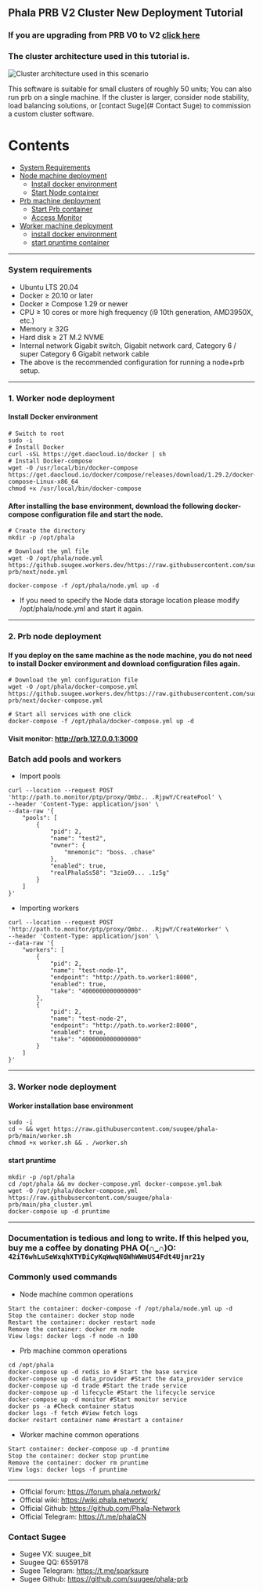 ## Phala PRB V2 Cluster New Deployment Tutorial

### If you are upgrading from PRB V0 to V2 [click here](https://github.com/suugee/phala-prb/blob/next/V0-V2.md)

### The cluster architecture used in this tutorial is.
![Cluster architecture used in this scenario](https://github.suugee.workers.dev/https://raw.githubusercontent.com/suugee/phala-prb/main/prb.png)

This software is suitable for small clusters of roughly 50 units; You can also run prb on a single machine. If the cluster is larger, consider node stability, load balancing solutions, or [contact Suge](# Contact Suge) to commission a custom cluster software.


# Contents
- [System Requirements](#system-requirements)
- [Node machine deployment](#1-worker-node-deployment)
  - [Install docker environment](#install-docker-environment)
  - [Start Node container](#install-docker-environment)
- [Prb machine deployment](#2-prb-node-deployment)
  - [Start Prb container](#2-prb-node-deployment)
  - [Access Monitor](#visit-monitor-httpprb1270013000)
- [Worker machine deployment](#2-prb-node-deployment)
  - [install docker environment](#worker-installation-base-environment)
  - [start pruntime container](#start-pruntime)
---
### System requirements
- Ubuntu LTS 20.04
- Docker ≥ 20.10 or later
- Docker ≥ Compose 1.29 or newer
- CPU ≥ 10 cores or more high frequency (i9 10th generation, AMD3950X, etc.)
- Memory ≥ 32G
- Hard disk ≥ 2T M.2 NVME
- Internal network Gigabit switch, Gigabit network card, Category 6 / super Category 6 Gigabit network cable
- The above is the recommended configuration for running a node+prb setup.
---
### 1. Worker node deployment

#### Install Docker environment
```
# Switch to root
sudo -i
# Install Docker
curl -sSL https://get.daocloud.io/docker | sh
# Install Docker-compose
wget -O /usr/local/bin/docker-compose https://get.daocloud.io/docker/compose/releases/download/1.29.2/docker-compose-Linux-x86_64
chmod +x /usr/local/bin/docker-compose
```
#### After installing the base environment, download the following docker-compose configuration file and start the node.
```
# Create the directory
mkdir -p /opt/phala

# Download the yml file
wget -O /opt/phala/node.yml https://github.suugee.workers.dev/https://raw.githubusercontent.com/suugee/phala-prb/next/node.yml

docker-compose -f /opt/phala/node.yml up -d
```
- If you need to specify the Node data storage location please modify /opt/phala/node.yml and start it again.
---
### 2. Prb node deployment
#### If you deploy on the same machine as the node machine, you do not need to install Docker environment and download configuration files again.
```
# Download the yml configuration file
wget -O /opt/phala/docker-compose.yml https://github.suugee.workers.dev/https://raw.githubusercontent.com/suugee/phala-prb/next/docker-compose.yml

# Start all services with one click
docker-compose -f /opt/phala/docker-compose.yml up -d

```
#### Visit monitor: http://prb.127.0.0.1:3000

### Batch add pools and workers

- Import pools
```
curl --location --request POST 'http://path.to.monitor/ptp/proxy/Qmbz.. .RjpwY/CreatePool' \
--header 'Content-Type: application/json' \
--data-raw '{
    "pools": [
        {
            "pid": 2,
            "name": "test2",
            "owner": {
                "mnemonic": "boss. .chase"
            },
            "enabled": true,
            "realPhalaSs58": "3zieG9... .1z5g"
        }
    ]
}'
```
- Importing workers
```
curl --location --request POST 'http://path.to.monitor/ptp/proxy/Qmbz.. .RjpwY/CreateWorker' \
--header 'Content-Type: application/json' \
--data-raw '{
    "workers": [
        {
            "pid": 2,
            "name": "test-node-1",
            "endpoint": "http://path.to.worker1:8000",
            "enabled": true,
            "take": "4000000000000000"
        },
        {
            "pid": 2,
            "name": "test-node-2",
            "endpoint": "http://path.to.worker2:8000",
            "enabled": true,
            "take": "4000000000000000"
        }
    ]
}'
```

---

### 3. Worker node deployment
#### Worker installation base environment
```
sudo -i
cd ~ && wget https://raw.githubusercontent.com/suugee/phala-prb/main/worker.sh
chmod +x worker.sh && . /worker.sh
```
#### start pruntime
```
mkdir -p /opt/phala
cd /opt/phala && mv docker-compose.yml docker-compose.yml.bak
wget -O /opt/phala/docker-compose.yml https://raw.githubusercontent.com/suugee/phala-prb/main/pha_cluster.yml
docker-compose up -d pruntime
```
---

### Documentation is tedious and long to write. If this helped you, buy me a coffee by donating PHA O(∩_∩)O: `42iT6whLuSeWxqhXTYDiCyKqWwqNGWhWWmUS4Fdt4Ujnr21y`

### Commonly used commands
+ Node machine common operations
```
Start the container: docker-compose -f /opt/phala/node.yml up -d
Stop the container: docker stop node
Restart the container: docker restart node
Remove the container: docker rm node
View logs: docker logs -f node -n 100
```
+ Prb machine common operations
```
cd /opt/phala
docker-compose up -d redis io # Start the base service
docker-compose up -d data_provider #Start the data_provider service
docker-compose up -d trade #Start the trade service
docker-compose up -d lifecycle #Start the lifecycle service
docker-compose up -d monitor #Start monitor service
docker ps -a #Check container status
docker logs -f fetch #View fetch logs
docker restart container name #restart a container
```
+ Worker machine common operations
```
Start container: docker-compose up -d pruntime
Stop the container: docker stop pruntime
Remove the container: docker rm pruntime
View logs: docker logs -f pruntime
```
---
+ Official forum: https://forum.phala.network/
+ Official wiki: https://wiki.phala.network/
+ Official Github: https://github.com/Phala-Network
+ Official Telegram: https://t.me/phalaCN

### Contact Sugee
+ Sugee VX: suugee_bit
+ Suugee QQ: 6559178
+ Sugee Telegram: https://t.me/sparksure
+ Sugee Github: https://github.com/suugee/phala-prb

